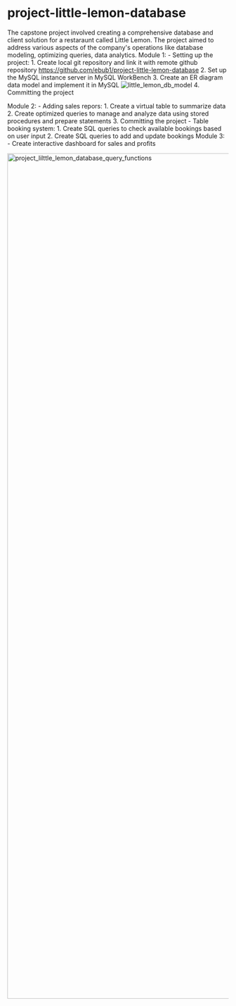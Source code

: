 # project-little-lemon-database
The capstone project involved creating a comprehensive database and client solution for a restaraunt called Little Lemon. The project aimed to address various aspects of the company's operations like database modeling, optimizing queries, data analytics. 
Module 1:
	- Setting up the project:
		1. Create local git repository and link it with remote github repository   https://github.com/ebub1/project-little-lemon-database
		2. Set up the MySQL instance server in MySQL WorkBench
		3. Create an ER diagram data model and implement it in MySQL
  ![little_lemon_db_model](https://github.com/ebub1/project-little-lemon-database/assets/121383182/77bdd136-230e-4d9a-a74a-dd7bf49088ee)
		4. Committing the project 

Module 2:
	- Adding sales repors:
		1. Create a virtual table to summarize data
  		2. Create optimized queries to manage and analyze data using stored procedures and prepare statements
		3. Committing the project
	- Table booking system:
		1. Create SQL queries to check available bookings based on user input
		2. Create SQL queries to add and update bookings
Module 3:
	- Create interactive dashboard for sales and profits
  

  <img width="1920" alt="project_lilttle_lemon_database_query_functions" src="https://github.com/ebub1/project-little-lemon-database/assets/121383182/44754126-a36b-445c-9e95-c5d188952ad1">
